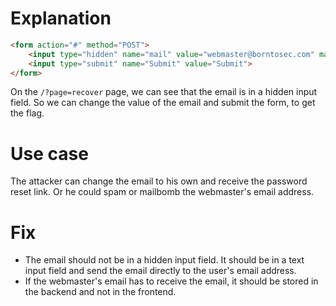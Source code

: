 # Explanation

```html
<form action="#" method="POST">
	<input type="hidden" name="mail" value="webmaster@borntosec.com" maxlength="15">
	<input type="submit" name="Submit" value="Submit">
</form>
```

On the `/?page=recover` page, we can see that the email is in a hidden input field. So we can change the value of the email and submit the form, to get the flag.

# Use case

The attacker can change the email to his own and receive the password reset link.
Or he could spam or mailbomb the webmaster's email address.

# Fix

- The email should not be in a hidden input field. It should be in a text input field and send the email directly to the user's email address.
- If the webmaster's email has to receive the email, it should be stored in the backend and not in the frontend.
